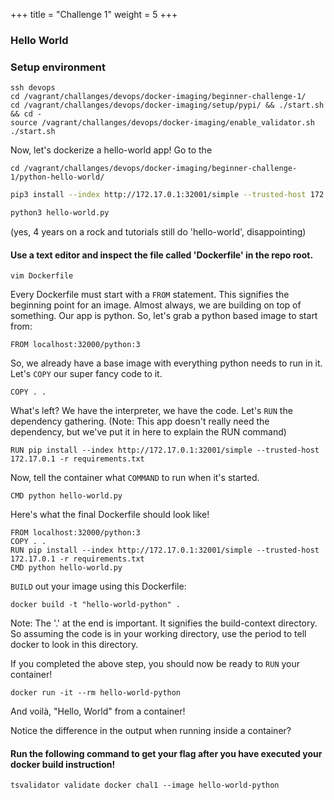 +++
title = "Challenge 1"
weight = 5
+++

### Hello World

### Setup environment
```
ssh devops
cd /vagrant/challanges/devops/docker-imaging/beginner-challenge-1/
cd /vagrant/challanges/devops/docker-imaging/setup/pypi/ && ./start.sh && cd -
source /vagrant/challanges/devops/docker-imaging/enable_validator.sh
./start.sh
```

Now, let's dockerize a hello-world app! Go to the
```
cd /vagrant/challanges/devops/docker-imaging/beginner-challenge-1/python-hello-world/
```


```bash
pip3 install --index http://172.17.0.1:32001/simple --trusted-host 172.17.0.1 -r requirements.txt

python3 hello-world.py
```
(yes, 4 years on a rock and tutorials still do 'hello-world', disappointing)


#### Use a text editor and inspect the file called 'Dockerfile' in the repo root.

`vim Dockerfile`

Every Dockerfile must start with a `FROM` statement. This signifies the beginning point for an image. Almost always, we are building on top of something. Our app is python. So, let's grab a python based image to start from:

`FROM localhost:32000/python:3`

So, we already have a base image with everything python needs to run in it. Let's `COPY` our super fancy code to it.

`COPY . .`

What's left? We have the interpreter, we have the code. Let's `RUN` the dependency gathering.
(Note: This app doesn't really need the dependency, but we've put it in here to explain the RUN command)

`RUN pip install --index http://172.17.0.1:32001/simple --trusted-host 172.17.0.1 -r requirements.txt`

Now, tell the container what `COMMAND` to run when it's started.

`CMD python hello-world.py`

Here's what the final Dockerfile should look like!

```Docker
FROM localhost:32000/python:3
COPY . .
RUN pip install --index http://172.17.0.1:32001/simple --trusted-host 172.17.0.1 -r requirements.txt
CMD python hello-world.py
```

`BUILD` out your image using this Dockerfile:

`docker build -t "hello-world-python" .`

Note: The '.' at the end is important. It signifies the build-context directory. So assuming the code is in your working directory, use the period to tell docker to look in this directory.

If you completed the above step, you should now be ready to `RUN` your container!

`docker run -it --rm hello-world-python`

And voilà,  "Hello, World" from a container!

Notice the difference in the output when running inside a container?


#### Run the following command to get your flag after you have executed your docker build instruction!

`tsvalidator validate docker chal1 --image hello-world-python`
